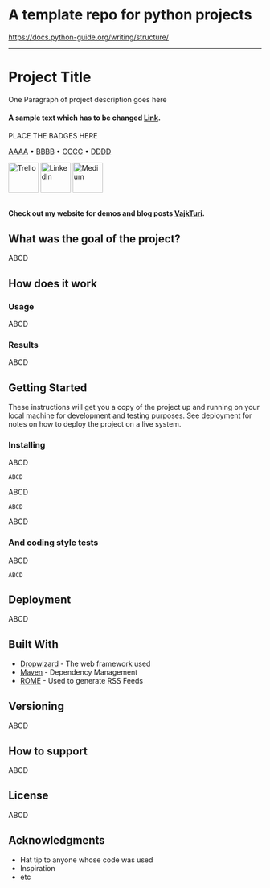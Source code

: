 # A template repo for python projects
https://docs.python-guide.org/writing/structure/


-------------------------------------------------------------
# Project Title

One Paragraph of project description goes here
<br>
<h4 align="left"> A sample text which has to be changed <a href="http://google.com" target="_blank">Link</a>.</h4>



<p align="left">
PLACE THE BADGES HERE
</p>

<p align="left">
  <a href="#AAA">AAAA</a> •
  <a href="#BBB">BBBB</a> •
  <a href="#CCC">CCCC</a> •
  <a href="#DDD">DDDD</a> 
</p>



<p float="left">
  <a href="http://https://trello.com/"><img src="https://github.com/VTuri/readme_template/blob/master/trello-logo.png" alt="Trello" width="60" height="60"></a> </t>
<a href="https://www.linkedin.com/in/vajkturi/"><img src="https://github.com/VTuri/readme_template/blob/master/linkedin-logo.png" alt="LinkedIn" width="60" height="60"></a> </t>
<a href="https://medium.com/@turi.vajk"><img src="https://github.com/VTuri/readme_template/blob/master/medium-icon.png" alt="Medium" width="60" height="60"></a>  
 </t> </p>




##
<h4 align="left"> Check out my website for demos and blog posts <a href="http://vajkturi.com/" target="_blank">VajkTuri</a>.</h4>





## What was the goal of the project?
ABCD
## How does it work

### Usage
ABCD
### Results
ABCD

## Getting Started

These instructions will get you a copy of the project up and running on your local machine for development and testing purposes. See deployment for notes on how to deploy the project on a live system.


### Installing


ABCD

```
ABCD
```

ABCD
```
ABCD
```

ABCD



### And coding style tests

ABCD
```
ABCD
```

## Deployment

ABCD
## Built With

* [Dropwizard](http://www.dropwizard.io/1.0.2/docs/) - The web framework used
* [Maven](https://maven.apache.org/) - Dependency Management
* [ROME](https://rometools.github.io/rome/) - Used to generate RSS Feeds



## Versioning

ABCD

## How to support
ABCD
## License

ABCD
## Acknowledgments

* Hat tip to anyone whose code was used
* Inspiration
* etc
